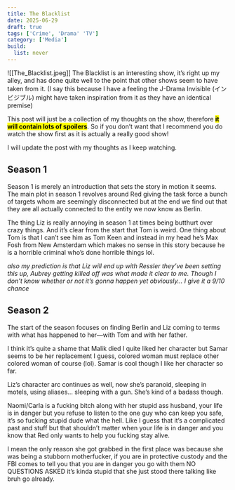 ```yaml
---
title: The Blacklist
date: 2025-06-29
draft: true
tags: ['Crime', 'Drama' 'TV']
category: ['Media']
build:
  list: never
---
```

![[The_Blacklist.jpeg]]
The Blacklist is an interesting show, it’s right up my alley, and has done quite well to the point that other shows seem to have taken from it. (I say this because I have a feeling the J-Drama Invisible (インビジブル) might have taken inspiration from it as they have an identical premise)

This post will just be a collection of my thoughts on the show, therefore **<mark style=“color:red;”>it will contain lots of spoilers</mark>**. So if you don’t want that I recommend you do watch the show first as it is actually a really good show!

I will update the post with my thoughts as I keep watching.

## Season 1
Season 1 is merely an introduction that sets the story in motion it seems. The main plot in season 1 revolves around Red giving the task force a bunch of targets whom are seemingly disconnected but at the end we find out that they are all actually connected to the entity we now know as Berlin.

The thing Liz is really annoying in season 1 at times being butthurt over crazy things. And it’s clear from the start that Tom is weird. One thing about Tom is that I can’t see him as Tom Keen and instead in my head he’s Max Fosh from New Amsterdam which makes no sense in this story because he is a horrible criminal who’s done horrible things lol.

_also my prediction is that Liz will end up with Ressler they’ve been setting this up, Aubrey getting killed off was what made it clear to me. Though I don’t know whether or not it’s gonna happen yet obviously… I give it a 9/10 chance_

## Season 2
The start of the season focuses on finding Berlin and Liz coming to terms with what has happened to her—with Tom and with her father. 

I think it’s quite a shame that Malik died I quite liked her character but Samar seems to be her replacement I guess, colored woman must replace other colored woman of course (lol). Samar is cool though I like her character so far.

Liz’s character arc continues as well, now she’s paranoid, sleeping in motels, using aliases… sleeping with a gun. She’s kind of a badass though.

Naomi/Carla is a fucking bitch along with her stupid ass husband, your life is in danger but you refuse to listen to the one guy who can keep you safe, it’s so fucking stupid dude what the hell. Like I guess that it’s a complicated past and stuff but that shouldn’t matter when your life is in danger and you know that Red only wants to help you fucking stay alive.

I mean the only reason she got grabbed in the first place was because she was being a stubborn motherfucker, if you are in protective custody and the FBI comes to tell you that you are in danger you go with them NO QUESTIONS ASKED it’s kinda stupid that she just stood there talking like bruh go already.

